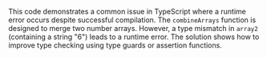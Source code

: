This code demonstrates a common issue in TypeScript where a runtime error occurs despite successful compilation.  The `combineArrays` function is designed to merge two number arrays. However, a type mismatch in `array2` (containing a string "6") leads to a runtime error.  The solution shows how to improve type checking using type guards or assertion functions.
